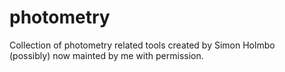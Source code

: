 # photometry
Collection of photometry related tools created by Simon Holmbo   
(possibly) now mainted by me with permission.
